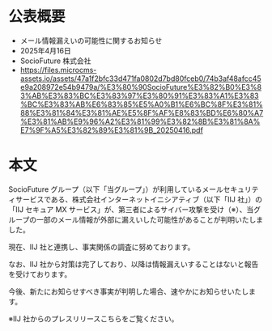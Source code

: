 # 公表概要
- メール情報漏えいの可能性に関するお知らせ
- 2025年4月16日
- SocioFuture 株式会社
- https://files.microcms-assets.io/assets/47a1f2bfc33d471fa0802d7bd80fceb0/74b3af48afcc45e9a208972e54b9479a/%E3%80%90SocioFuture%E3%82%B0%E3%83%AB%E3%83%BC%E3%83%97%E3%80%91%E3%83%A1%E3%83%BC%E3%83%AB%E6%83%85%E5%A0%B1%E6%BC%8F%E3%81%88%E3%81%84%E3%81%AE%E5%8F%AF%E8%83%BD%E6%80%A7%E3%81%AB%E9%96%A2%E3%81%99%E3%82%8B%E3%81%8A%E7%9F%A5%E3%82%89%E3%81%9B_20250416.pdf

# 本文
SocioFuture グループ（以下「当グループ」）が利用しているメールセキュリティサービスである、株式会社インターネットイニシアティブ（以下「IIJ 社」）の「IIJ セキュア MX サービス」が、第三者によるサイバー攻撃を受け（※）、当グループの一部のメール情報が外部に漏えいした可能性があることが判明いたしました。

現在、IIJ 社と連携し、事実関係の調査に努めております。

なお、IIJ 社から対策は完了しており、以降は情報漏えいすることはないと報告を受けております。

今後、新たにお知らせすべき事実が判明した場合、速やかにお知らせいたします。

※IIJ 社からのプレスリリースこちらをご覧ください。
